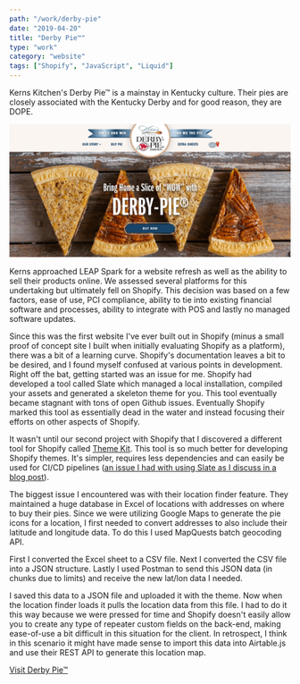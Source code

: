 ```yaml
---
path: "/work/derby-pie"
date: "2019-04-20"
title: "Derby Pie™"
type: "work"
category: "website"
tags: ["Shopify", "JavaScript", "Liquid"]
---
```


Kerns Kitchen's Derby Pie™ is a mainstay in Kentucky culture. Their pies are closely associated with the Kentucky Derby and for good reason, they are DOPE.

![Derby Pie](./uploads/derbypie.jpg)

Kerns approached LEAP Spark for a website refresh as well as the ability to sell their products online. We assessed several platforms for this undertaking but ultimately fell on Shopify. This decision was based on a few factors, ease of use, PCI compliance, ability to tie into existing financial software and processes, ability to integrate with POS and lastly no managed software updates.

Since this was the first website I've ever built out in Shopify (minus a small proof of concept site I built when initially evaluating Shopify as a platform), there was a bit of a learning curve. Shopify's documentation leaves a bit to be desired, and I found myself confused at various points in development. Right off the bat, getting started was an issue for me. Shopify had developed a tool called Slate which managed a local installation, compiled your assets and generated a skeleton theme for you. This tool eventually became stagnant with tons of open Github issues. Eventually Shopify marked this tool as essentially dead in the water and instead focusing their efforts on other aspects of Shopify.

It wasn't until our second project with Shopify that I discovered a different tool for Shopify called [Theme Kit](https://shopify.github.io/themekit/). This tool is so much better for developing Shopify themes. It's simpler, requires less dependencies and can easily be used for CI/CD pipelines ([an issue I had with using Slate as I discuss in a blog post](./blog/azure-devops-pipeline-shopify/)).

The biggest issue I encountered was with their location finder feature. They maintained a huge database in Excel of locations with addresses on where to buy their pies. Since we were utilizing Google Maps to generate the pie icons for a location, I first needed to convert addresses to also include their latitude and longitude data. To do this I used MapQuests batch geocoding API. 

First I converted the Excel sheet to a CSV file. Next I converted the CSV file into a JSON structure. Lastly I used Postman to send this JSON data (in chunks due to limits) and receive the new lat/lon data I needed.

I saved this data to a JSON file and uploaded it with the theme. Now when the location finder loads it pulls the location data from this file. I had to do it this way because we were pressed for time and Shopify doesn't easily allow you to create any type of repeater custom fields on the back-end, making ease-of-use a bit difficult in this situation for the client. In retrospect, I think in this scenario it might have made sense to import this data into Airtable.js and use their REST API to generate this location map.

<a href="https://derbypie.com" class="bg-gray-300 hover:bg-gray-400 text-gray-800 font-bold py-2 px-4 rounded inline-flex items-center">Visit Derby Pie™</a>

